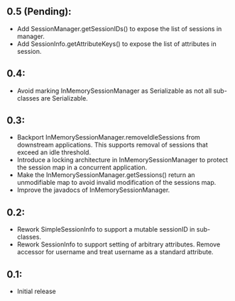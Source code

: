 ## 0.5 (Pending):
* Add SessionManager.getSessionIDs() to expose the list of sessions in manager.
* Add SessionInfo.getAttributeKeys() to expose the list of attributes in session.

## 0.4:
* Avoid marking InMemorySessionManager as Serializable as not all sub-classes are Serializable.

## 0.3:
* Backport InMemorySessionManager.removeIdleSessions from downstream applications. This supports removal
  of sessions that exceed an idle threshold.
* Introduce a locking architecture in InMemorySessionManager to protect the session map in a concurrent
  application.
* Make the InMemorySessionManager.getSessions() return an unmodifiable map to avoid invalid modification
  of the sessions map.
* Improve the javadocs of InMemorySessionManager.

## 0.2:
* Rework SimpleSessionInfo to support a mutable sessionID in sub-classes.
* Rework SessionInfo to support setting of arbitrary attributes. Remove accessor for username and treat
  username as a standard attribute.

## 0.1:

* Initial release
